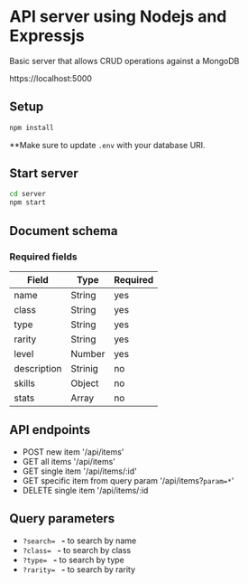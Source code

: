 # API server using Nodejs and Expressjs

Basic server that allows CRUD operations against a MongoDB

https://localhost:5000

## Setup

```sh
npm install
```

\*\*Make sure to update `.env` with your database URI.

## Start server

```sh
cd server
npm start
```

## Document schema

### Required fields

| Field       | Type    | Required |
| ----------- | ------- | -------- |
| name        | String  | yes      |
| class       | String  | yes      |
| type        | String  | yes      |
| rarity      | String  | yes      |
| level       | Number  | yes      |
| description | Strinig | no       |
| skills      | Object  | no       |
| stats       | Array   | no       |

## API endpoints

- POST new item '/api/items'
- GET all items '/api/items'
- GET single item '/api/items/:id'
- GET specific item from query param '/api/items?`param=*`'
- DELETE single item '/api/items/:id

## Query parameters

- `?search= ` **-** to search by name
- `?class= ` **-** to search by class
- `?type= ` **-** to search by type
- `?rarity= ` **-** to search by rarity